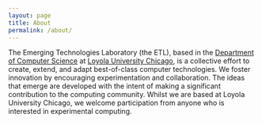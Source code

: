 ```yaml
---
layout: page
title: About
permalink: /about/
---
```


The Emerging Technologies Laboratory (the ETL), based in the
[Department of Computer Science](http://cs.luc.edu) at
[Loyola University Chicago](http://luc.edu), is a collective effort to
create, extend, and adapt best-of-class computer technologies. We
foster innovation by encouraging experimentation and
collaboration. The ideas that emerge are developed with the intent of
making a significant contribution to the computing community. Whilst
we are based at Loyola University Chicago, we welcome participation
from anyone who is interested in experimental computing.
